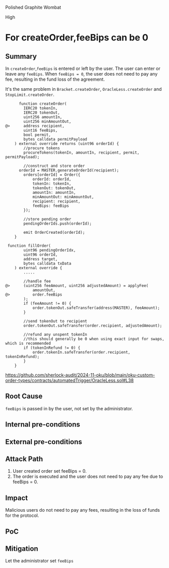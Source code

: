 Polished Graphite Wombat

High

# For createOrder,feeBips can be 0

## Summary
In `createOrder`,`feeBips` is entered or left by the user. The user can enter or leave any `feeBips`. When `feeBips = 0`, the user does not need to pay any fee, resulting in the fund loss of the agreement.

It's the same problem in `Bracket.createOrder`, `OracleLess.createOrder` and `StopLimit.createOrder`.

```solidity
      function createOrder(
        IERC20 tokenIn,
        IERC20 tokenOut,
        uint256 amountIn,
        uint256 minAmountOut,
@>      address recipient,
        uint16 feeBips,
        bool permit,
        bytes calldata permitPayload
    ) external override returns (uint96 orderId) {
        //procure tokens
        procureTokens(tokenIn, amountIn, recipient, permit, permitPayload);

        //construct and store order
      orderId = MASTER.generateOrderId(recipient);
        orders[orderId] = Order({
            orderId: orderId,
            tokenIn: tokenIn,
            tokenOut: tokenOut,
            amountIn: amountIn,
            minAmountOut: minAmountOut,
            recipient: recipient,
            feeBips: feeBips
        });

        //store pending order
        pendingOrderIds.push(orderId);

        emit OrderCreated(orderId);
    }
```

```solidity
 function fillOrder(
        uint96 pendingOrderIdx,
        uint96 orderId,
        address target,
        bytes calldata txData
    ) external override {
        .....

        //handle fee
@>      (uint256 feeAmount, uint256 adjustedAmount) = applyFee(
            amountOut,
@>          order.feeBips
        );
        if (feeAmount != 0) {
            order.tokenOut.safeTransfer(address(MASTER), feeAmount);
        }

        //send tokenOut to recipient
        order.tokenOut.safeTransfer(order.recipient, adjustedAmount);

        //refund any unspent tokenIn
        //this should generally be 0 when using exact input for swaps, which is recommended
        if (tokenInRefund != 0) {
            order.tokenIn.safeTransfer(order.recipient, tokenInRefund);
        }
    }
```

https://github.com/sherlock-audit/2024-11-oku/blob/main/oku-custom-order-types/contracts/automatedTrigger/OracleLess.sol#L38

## Root Cause
`feeBips` is passed in by the user, not set by the administrator.

## Internal pre-conditions


## External pre-conditions


## Attack Path
1. User created order set feeBips = 0.
2. The order is executed and the user does not need to pay any fee due to feeBips = 0.

## Impact
Malicious users do not need to pay any fees, resulting in the loss of funds for the protocol.

## PoC

## Mitigation
Let the administrator set `feeBips`